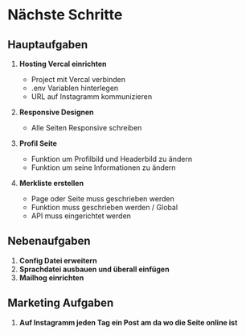 # Nächste Schritte

## Hauptaufgaben

1. **Hosting Vercal einrichten**

   - Project mit Vercal verbinden
   - .env Variablen hinterlegen
   - URL auf Instagramm kommunizieren

2. **Responsive Designen**

   - Alle Seiten Responsive schreiben

3. **Profil Seite**

   - Funktion um Profilbild und Headerbild zu ändern
   - Funktion um seine Informationen zu ändern

4. **Merkliste erstellen**

   - Page oder Seite muss geschrieben werden
   - Funktion muss geschrieben werden / Global
   - API muss eingerichtet werden

## Nebenaufgaben

1. **Config Datei erweitern**
2. **Sprachdatei ausbauen und überall einfügen**
3. **Mailhog einrichten**

## Marketing Aufgaben

1. **Auf Instagramm jeden Tag ein Post am da wo die Seite online ist**
